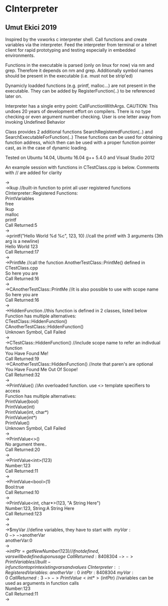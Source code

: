 
 # CInterpreter
 ## Umut Ekici 2019

 Inspired by the vxworks c interpreter shell. 
 Call functions and create variables via the interpreter.
 Feed the interpreter from terminal or a telnet client for rapid prototyping and testing especially in embedded environments.

 Functions in the executable is parsed (only on linux for now) via nm and grep. Therefore it depends on nm and grep.
 Additionally symbol names should be present in the executable (i.e. must not be strip'ed)

 Dynamicly loadded functions (e.g. printf, malloc...) are not present in the executable. They can be added by
 RegisterFunction(..) to be referenced later on. 

 Interpreter has a single entry point: CallFunctionWithArgs.
 CAUTION: This undoes 20 years of development effort on compilers. There is no type checking or even argument number checking.
 User is one letter away from invoking Undefined Behavior

 Class provides 2 additional functions SearchRegisteredFunction(..) and SearchExecutableForFunction(..)
 These functions can be used for obtaining function address, which then can be used with a proper function pointer cast,
 as in the case of dynamic loading. 

 Tested on Ubuntu 14.04, Ubuntu 16.04 g++ 5.4.0 and Visual Studio 2012 

An example session with functions in CTestClass.cpp is below. Comments with // are added for clarity

->\
->lkup	//built-in function to print all user registered functions\
CInterpreter::Registered Functions:\
PrintVariables\
free\
lkup\
malloc\
printf\
Call Returned:5\
->\
->printf("Hello World %d %c", 123, 10)	//call the printf with 3 arguments (3th arg is a newline)\
Hello World 123 \
Call Returned:17\
->\
->PrintMe //call the function AnotherTestClass::PrintMe() defined in CTestClass.cpp\
So here you are\
Call Returned:16\
->\
->CAnotherTestClass::PrintMe	//it is also possible to use with scope name\
So here you are\
Call Returned:16\
->\
->HiddenFunction	//this function is defined in 2 classes, listed below\
Function has multiple alternatives:\
CTestClass::HiddenFunction()\
CAnotherTestClass::HiddenFunction()\
Unknown Symbol, Call Failed\
->\
->CTestClass::HiddenFunction()	//include scope name to refer an indivdual function\
You Have Found Me!\
Call Returned:19\
->CAnotherTestClass::HiddenFunction()	//note that paren's are optional \
You Have Found Me Out Of Scope!\
Call Returned:32\
->\
->PrintValue()	//An overloaded function. use <> template specifiers to access\
Function has multiple alternatives:\
PrintValue(bool)\
PrintValue(int)\
PrintValue(int, char*)\
PrintValue(int*)\
PrintValue()\
Unknown Symbol, Call Failed\
->\
->PrintValue<>()\
No argument there..\
Call Returned:20\
->\
->PrintValue\<int\>(123)\
Number:123\
Call Returned:11\
->\
->PrintValue\<bool\>(1)\
Bool:true\
Call Returned:10\
->\
->PrintValue<int, char*>(123, "A String Here")\
Number:123, String:A String Here\
Call Returned:123\
->\
->\
->$myVar	//define variables, they have to start with $\
myVar:0\
->\
->$anotherVar\
anotherVar:0\
->\
->$intPtr = getNewNumber(123)	//if not defined, vars will be defined upon usage\
Call Returned:8408304\
->\
->PrintVariables	//built-in function to print existing vars and values\
CInterpreter::Registered Variables:\
anotherVar:0\
intPtr:8408304\
myVar:0\
Call Returned:3\
->\
->PrintValue<int*>($intPtr)	//variables can be used as arguments in function calls\
Number:123\
Call Returned:11\
->








